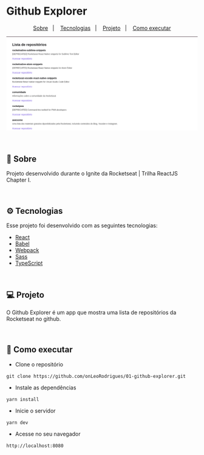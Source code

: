 # Github Explorer

<p align="center">
  <a href="#-sobre">Sobre</a>&nbsp;&nbsp;&nbsp;|&nbsp;&nbsp;&nbsp;
  <a href="#-tecnologias">Tecnologias</a>&nbsp;&nbsp;&nbsp;|&nbsp;&nbsp;&nbsp;
  <a href="#-projeto">Projeto</a>&nbsp;&nbsp;&nbsp;|&nbsp;&nbsp;&nbsp;
  <a href="#-como-executar">Como executar</a>
</p> 

<p align="center">
  <img alt="Repository List" src=".github/repositoryList.png" />
</p>

</br>


## 📖 Sobre

Projeto desenvolvido durante o Ignite da Rocketseat | Trilha ReactJS Chapter I.

</br>

## ⚙ Tecnologias

Esse projeto foi desenvolvido com as seguintes tecnologias:

- [React](https://www.reactjs.org)
- [Babel](https://babeljs.io)
- [Webpack](https://webpack.js.org)
- [Sass](https://sass-lang.com)
- [TypeScript](https://www.typescriptlang.org)

</br>

## 💻 Projeto

O Github Explorer é um app que mostra uma lista de repositórios da Rocketseat no github.

</br>

## 🚀 Como executar

- Clone o repositório
```
git clone https://github.com/onLeoRodrigues/01-github-explorer.git
```
- Instale as dependências
```
yarn install
```
- Inicie o servidor
``` 
yarn dev
```
- Acesse no seu navegador
```
http://localhost:8080
```
